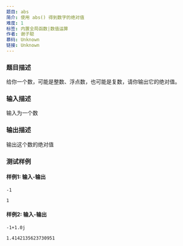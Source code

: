 ```yaml
---
题目: abs
简介: 使用 abs() 得到数字的绝对值
难度: 1
标签: 内置全局函数|数值运算
作者: 谢子聪
慕码: Unknown
链接: Unknown
---
```


### 题目描述

给你一个数，可能是整数、浮点数，也可能是复数，请你输出它的绝对值。

### 输入描述

输入为一个数

### 输出描述

输出这个数的绝对值

### 测试样例

#### 样例1: 输入-输出

```
-1
```

```
1
```

#### 样例2: 输入-输出

```
-1+1.0j
```

```
1.4142135623730951
```

